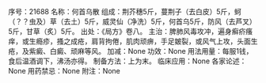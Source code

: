 序号：21688
名称：何首乌散
组成：荆芥穗5斤，蔓荆子（去白皮）5斤，蚵（？？虫及）草（去土）5斤，威灵仙（净洗）5斤，何首乌5斤，防风（去芦叉）5斤，甘草（炙）5斤。
出处：《局方》卷八。
主治：脾肺风毒攻冲，遍身癣疥瘙痒，或生瘾疹，搔之成疮，肩背拘倦，肌肉顽痹，手足皴裂，或风气上攻，头面生疮，及紫癜、白癜、顽麻等风。
加减：None
功效：None
用法用量：每服1钱，食后温酒调下，沸汤亦得。
制备方法：上为末。
临床应用：None
各家论述：None
用药禁忌：None
附注：None
